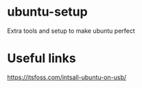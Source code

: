 # ubuntu-setup
Extra tools and setup to make ubuntu perfect

# Useful links
https://itsfoss.com/intsall-ubuntu-on-usb/